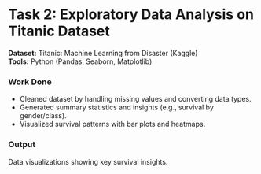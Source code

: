 # Task 2: Exploratory Data Analysis on Titanic Dataset

**Dataset:** Titanic: Machine Learning from Disaster (Kaggle)  
**Tools:** Python (Pandas, Seaborn, Matplotlib)  

### Work Done
- Cleaned dataset by handling missing values and converting data types.  
- Generated summary statistics and insights (e.g., survival by gender/class).  
- Visualized survival patterns with bar plots and heatmaps.  

### Output
Data visualizations showing key survival insights.
